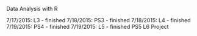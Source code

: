 Data Analysis with R

7/17/2015: L3 - finished
7/18/2015: PS3 - finished
7/18/2015: L4 - finished
7/19/2015: PS4 - finished
7/19/2015: L5 - finished
PS5
L6
Project
